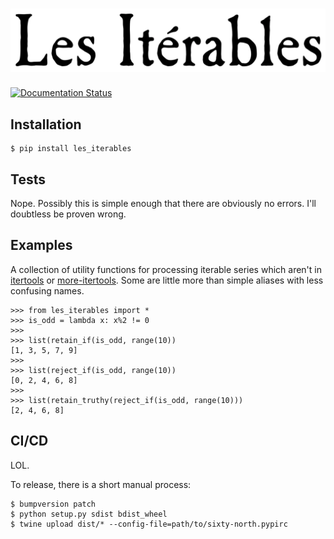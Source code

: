 # ![Les Itérables](docs/source/_static/les_iterables.png)

[![Documentation Status](https://readthedocs.org/projects/pip/badge/?version=stable)](https://pip.pypa.io/en/stable/?badge=stable)
      

## Installation

    $ pip install les_iterables


## Tests

Nope. Possibly this is simple enough that there are obviously no errors. I'll doubtless be proven wrong.

## Examples

A collection of utility functions for processing iterable series which
aren't in [itertools](https://docs.python.org/3/library/itertools.html) or [more-itertools](https://more-itertools.readthedocs.io). Some are little more than simple aliases with less confusing names.

    >>> from les_iterables import *
    >>> is_odd = lambda x: x%2 != 0
    >>>
    >>> list(retain_if(is_odd, range(10))
    [1, 3, 5, 7, 9]
    >>>
    >>> list(reject_if(is_odd, range(10))
    [0, 2, 4, 6, 8]
    >>>
    >>> list(retain_truthy(reject_if(is_odd, range(10)))
    [2, 4, 6, 8]

## CI/CD

LOL.

To release, there is a short manual process:

    $ bumpversion patch
    $ python setup.py sdist bdist_wheel
    $ twine upload dist/* --config-file=path/to/sixty-north.pypirc